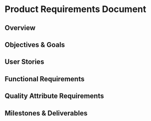 # Product Requirements Document

## Overview

## Objectives & Goals

## User Stories

## Functional Requirements

## Quality Attribute Requirements

## Milestones & Deliverables